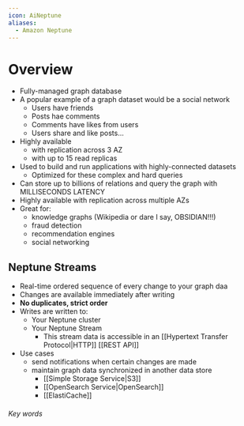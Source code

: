 ```yaml
---
icon: AiNeptune
aliases:
  - Amazon Neptune
---
```

# Overview 
- Fully-managed graph database
- A popular example of a graph dataset would be a social network
	- Users have friends
	- Posts hae comments
	- Comments have likes from users
	- Users share and like posts...
- Highly available
	- with replication across 3 AZ
	- with up to 15 read replicas
- Used to build and run applications with highly-connected datasets
	- Optimized for these complex and hard queries
- Can store up to billions of relations and query the graph with MILLISECONDS LATENCY
- Highly available with replication across multiple AZs
- Great for: 
	- knowledge graphs (Wikipedia or dare I say, OBSIDIAN!!!)
	- fraud detection
	- recommendation engines
	- social networking

## Neptune Streams
- Real-time ordered sequence of every change to your graph daa
- Changes are available immediately after writing
- **No duplicates, strict order**
- Writes are written to:
	- Your Neptune cluster
	- Your Neptune Stream
		- This stream data is accessible in an [[Hypertext Transfer Protocol|HTTP]] [[REST API]]
- Use cases
	- send notifications when certain changes are made
	- maintain graph data synchronized in another data store
		- [[Simple Storage Service|S3]]
		- [[OpenSearch Service|OpenSearch]]
		- [[ElastiCache]]



###### Key words
